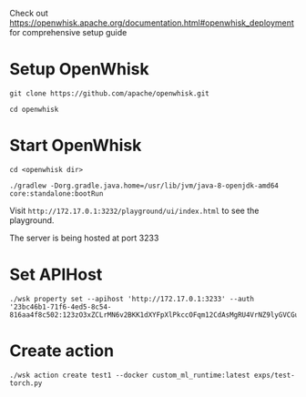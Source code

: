 Check out https://openwhisk.apache.org/documentation.html#openwhisk_deployment for comprehensive setup guide

# Setup OpenWhisk

```
git clone https://github.com/apache/openwhisk.git

cd openwhisk
```

# Start OpenWhisk

```
cd <openwhisk dir>

./gradlew -Dorg.gradle.java.home=/usr/lib/jvm/java-8-openjdk-amd64 core:standalone:bootRun
```

Visit ```http://172.17.0.1:3232/playground/ui/index.html``` to see the playground. 

The server is being hosted at port 3233


# Set APIHost

```
./wsk property set --apihost 'http://172.17.0.1:3233' --auth '23bc46b1-71f6-4ed5-8c54-816aa4f8c502:123zO3xZCLrMN6v2BKK1dXYFpXlPkccOFqm12CdAsMgRU4VrNZ9lyGVCGuMDGIwP'
```

# Create action

```
./wsk action create test1 --docker custom_ml_runtime:latest exps/test-torch.py
```


